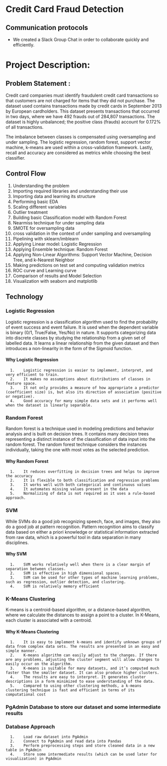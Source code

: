 # Credit Card Fraud Detection

## Communication protocols

- We created a Slack Group Chat in order to collaborate quickly and efficiently.

# Project Description:

## Problem Statement : 
Credit card companies must identify fraudulent credit card transactions so that customers are not charged for items that they did not purchase. The dataset used contains transactions made by credit cards in September 2013 by European cardholders. This dataset presents transactions that occurred in two days, where we have 492 frauds out of 284,807 transactions. The dataset is highly unbalanced; the positive class (frauds) account for 0.172% of all transactions. 

The imbalance between classes is compensated using oversampling and under sampling. The logistic regression, random forest, support vector machine, k-means are used within a cross-validation framework. Lastly, recall and accuracy are considered as metrics while choosing the best classifier.


## Control Flow

1.	Understanding the problem
2.	Importing required libraries and understanding their use
3.	Importing data and learning its structure
4.	Performing basic EDA
5.	Scaling different variables
6.	Outlier treatment
7.	Building basic Classification model with Random Forest
8.	Nearmiss technique for under sampling data
9.	SMOTE for oversampling data
10.	cross validation in the context of under sampling and oversampling
11.	Pipelining with sklearn/imblearn
12.	Applying Linear model: Logistic Regression
13.	Applying Ensemble technique: Random Forest
14.	Applying Non-Linear Algorithms: Support Vector Machine, Decision Tree, and k-Nearest Neighbor
15.	Making predictions on test set and computing validation metrics
16.	ROC curve and Learning curve
17.	Comparison of results and Model Selection
18.	Visualization with seaborn and matplotlib

## Technology

### Logistic Regression

Logistic regression is a classification algorithm used to find the probability of event success and event failure. It is used when the dependent variable is binary (0/1, 
True/False, Yes/No) in nature. It supports categorizing data into discrete classes by studying the relationship from a given set of labelled data. It learns a linear relationship 
from the given dataset and then introduces a non-linearity in the form of the Sigmoid function.

####  Why Logistic Regression
      1.	Logistic regression is easier to implement, interpret, and very efficient to train.
      2.	It makes no assumptions about distributions of classes in feature space.
      3.	It not only provides a measure of how appropriate a predictor (coefficient size) is, but also its direction of association (positive or negative).
      4.	Good accuracy for many simple data sets and it performs well when the dataset is linearly separable.

### Random Forest

Random forest is a technique used in modeling predictions and behavior analysis and is built on decision trees. It contains many decision trees representing a distinct instance of 
the classification of data input into the random forest. The random forest technique considers the instances individually, taking the one with most votes as the selected 
prediction.

#### Why Random Forest
      1.    It reduces overfitting in decision trees and helps to improve the accuracy
      2.	It is flexible to both classification and regression problems
      3.	It works well with both categorical and continuous values
      4.	It automates missing values present in the data
      5.	Normalizing of data is not required as it uses a rule-based approach.


### SVM

While SVMs do a good job recognizing speech, face, and images, they also do a good job at pattern recognition. Pattern recognition aims to classify data based on either a priori 
knowledge or statistical information extracted from raw data, which is a powerful tool in data separation in many disciplines.

#### Why SVM

      1.	SVM works relatively well when there is a clear margin of separation between classes.
      2.	SVM is effective in high dimensional spaces.
      3.	SVM can be used for other types of machine learning problems, such as regression, outlier detection, and clustering.
      4.	SVM is relatively memory efficient

### K-Means Clustering

K-means is a centroid-based algorithm, or a distance-based algorithm, where we calculate the distances to assign a point to a cluster. In K-Means, each cluster is associated with a centroid.

#### Why K-Means Clustering
      1.	It is easy to implement k-means and identify unknown groups of data from complex data sets. The results are presented in an easy and simple manner.
      2.	K-means algorithm can easily adjust to the changes. If there are any problems, adjusting the cluster segment will allow changes to easily occur on the algorithm.
      3.	K-means is suitable for many datasets, and it’s computed much faster than the smaller dataset. It can also produce higher clusters.
      4.	The results are easy to interpret. It generates cluster descriptions in a form minimized to ease understanding of the data.
      5.	Compared to using other clustering methods, a k-means clustering technique is fast and efficient in terms of its computational cost

### PgAdmin Database to store our dataset and some intermediate results

### Database Approach
      1.	Load raw dataset into PgAdmin
      2.	Connect to PgAdmin and read data into Pandas
      3.	Perform preprocessing steps and store cleaned data in a new table in PgAdmin
      4.	Store some intermediate results (which can be used later for visualization) in PgAdmin
